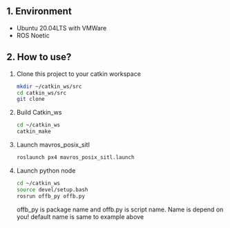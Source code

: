 ## 1. Environment

- Ubuntu 20.04LTS with VMWare
- ROS Noetic

## 2. How to use?
1. Clone this project to your catkin workspace
   ```bash
   mkdir ~/catkin_ws/src
   cd catkin_ws/src
   git clone
   ```
2. Build Catkin_ws
   ```bash
   cd ~/catkin_ws
   catkin_make
   ```
4. Launch mavros_posix_sitl
   ```bash
   roslaunch px4 mavros_posix_sitl.launch
   ```

5. Launch python node
   ```bash
   cd ~/catkin_ws
   source devel/setup.bash
   rosrun offb_py offb.py
   ```
   offb_py is package name and offb.py is script name.
   Name is depend on you!
   default name is same to example above
   
